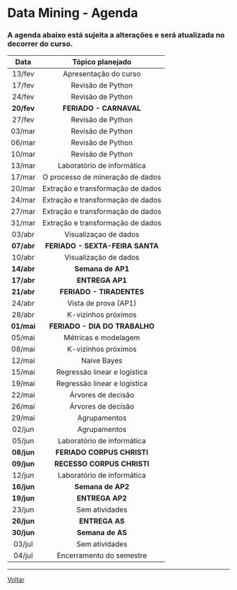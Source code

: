 # Data Mining - Agenda

### A agenda abaixo está sujeita a alterações e será atualizada no decorrer do curso.

|  **Data**  |           **Tópico planejado**          |
|:----------:|:---------------------------------------:|
|   13/fev   |          Apresentação do curso          |
|   17/fev   |            Revisão de Python            |
|   24/fev   |            Revisão de Python            |
| **20/fev** |          **FERIADO - CARNAVAL**         |
|   27/fev   |            Revisão de Python            |
|   03/mar   |            Revisão de Python            |
|   06/mar   |            Revisão de Python            |
|   10/mar   |            Revisão de Python            |
|   13/mar   |        Laboratório de informática       |
|   17/mar   |     O processo de mineração de dados    |
|   20/mar   |     Extração e transformação de dados   |
|   24/mar   |     Extração e transformação de dados   |
|   27/mar   |     Extração e transformação de dados   |
|   31/mar   |     Extração e transformação de dados   |
|   03/abr   |          Visualizaçao de dados          |
| **07/abr** |     **FERIADO - SEXTA-FEIRA SANTA**     |
|   10/abr   |          Visualização de dados          |
| **14/abr** |            **Semana de AP1**            |
| **17/abr** |             **ENTREGA AP1**             |
| **21/abr** |        **FERIADO - TIRADENTES**         |
|   24/abr   |          Vista de prova (AP1)           |
|   28/abr   |          K-vizinhos próximos            |
| **01/mai** |      **FERIADO - DIA DO TRABALHO**      |
|   05/mai   |          Métricas e modelagem           |
|   08/mai   |          K-vizinhos próximos            |
|   12/mai   |               Naive Bayes               |
|   15/mai   |       Regressão linear e logística      |
|   19/mai   |       Regressão linear e logística      |
|   22/mai   |            Árvores de decisão           |
|   26/mai   |            Árvores de decisão           |
|   29/mai   |               Agrupamentos              |
|   02/jun   |               Agrupamentos              |
|   05/jun   |        Laboratório de informática       |
| **08/jun** |        **FERIADO CORPUS CHRISTI**       |
| **09/jun** |        **RECESSO CORPUS CHRISTI**       |
|   12/jun   |        Laboratório de informática       |
| **16/jun** |            **Semana de AP2**            |
| **19/jun** |             **ENTREGA AP2**             |
|   23/jun   |              Sem atividades             |
| **26/jun** |             **ENTREGA AS**              |
| **30/jun** |            **Semana de AS**             |
|   03/jul   |              Sem atividades             |
|   04/jul   |         Encerramento do semestre        |

---

[Voltar](https://cassiusf.github.io/ibm0112_datamining/datamining.html)
